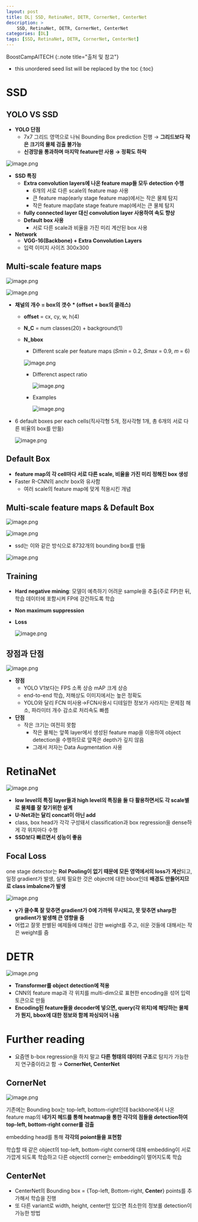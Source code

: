 ```yaml
---
layout: post
title: DL| SSD, RetinaNet, DETR, CornerNet, CenterNet
description: > 
    SSD, RetinaNet, DETR, CornerNet, CenterNet
categories: [DL]
tags: [SSD, RetinaNet, DETR, CornerNet, CenterNet]
---
```


BoostCampAITECH
{:.note title="출처 및 참고"}

* this unordered seed list will be replaced by the toc
{:toc}

# SSD

## YOLO VS SSD

- **YOLO 단점**
    - 7x7 그리드 영역으로 나눠 Bounding Box prediction 진행 → **그리드보다 작은 크기의 물체 검출 불가능**
    - **신경망을 통과하며 마지막 feature만 사용 → 정확도 하락**

![image.png](../../../assets/img/object-detection-ssd-retinanet-detr-cornernet-centernet/image.png)

- **SSD 특징**
    - **Extra convolution layers에 나온 feature map들 모두 detection 수행**
        - 6개의 서로 다른 scale의 feature map 사용
        - 큰 feature map(early stage feature map)에서는 작은 물체 탐지
        - 작은 feature map(late stage feature map)에서는 큰 물체 탐지
    - **fully connected layer 대신 convolution layer 사용하여 속도 향상**
    - **Default box 사용**
        - 서로 다른 scale과 비율을 가진 미리 계산된 box 사용
- **Network**
    - **VGG-16(Backbone) + Extra Convolution Layers**
    - 입력 이미지 사이즈 300x300

## Multi-scale feature maps

![image.png](../../../assets/img/object-detection-ssd-retinanet-detr-cornernet-centernet/image%201.png)

![image.png](../../../assets/img/object-detection-ssd-retinanet-detr-cornernet-centernet/image%202.png)

- **채널의 개수 = box의 갯수 * (offset + box의 클래스)**
    - **offset** = cx, cy, w, h(4)
    - **N_C** = num classes(20) + background(1)
    - **N_bbox**
        - Different scale per feature maps (𝑆𝑚𝑖𝑛 = 0.2, 𝑆𝑚𝑎𝑥 = 0.9, 𝑚 = 6)
        
        ![image.png](../../../assets/img/object-detection-ssd-retinanet-detr-cornernet-centernet/image%203.png)
        
        - Differenct aspect ratio
            
            ![image.png](../../../assets/img/object-detection-ssd-retinanet-detr-cornernet-centernet/image%204.png)
            
        - Examples
            
            ![image.png](../../../assets/img/object-detection-ssd-retinanet-detr-cornernet-centernet/image%205.png)
            
- 6 default boxes per each cells(직사각형 5개, 정사각형 1개, 총 6개의 서로 다른 비율의 box를 만듦)
    
    ![image.png](../../../assets/img/object-detection-ssd-retinanet-detr-cornernet-centernet/image%206.png)
    

## Default Box

- **feature map의 각 cell마다 서로 다른 scale, 비율을 가진 미리 정해진 box 생성**
- Faster R-CNN의 anchr box와 유사함
    - 여러 scale의 feature map에 맞게 적용시킨 개념

## Multi-scale feature maps & Default Box

![image.png](../../../assets/img/object-detection-ssd-retinanet-detr-cornernet-centernet/image%207.png)


![image.png](../../../assets/img/object-detection-ssd-retinanet-detr-cornernet-centernet/image%208.png)

- ssd는 이와 같은 방식으로 8732개의 bounding box를 만듦

![image.png](../../../assets/img/object-detection-ssd-retinanet-detr-cornernet-centernet/image%209.png)

## Training

- **Hard negative mining**: 모델이 예측하기 어려운 sample을 추출(주로 FP)한 뒤, 학습 데이터에 포함시켜 FP에 강건하도록 학습
- **Non maximum suppression**
- **Loss**
    
    ![image.png](../../../assets/img/object-detection-ssd-retinanet-detr-cornernet-centernet/image%2010.png)
    

## 장점과 단점

![image.png](../../../assets/img/object-detection-ssd-retinanet-detr-cornernet-centernet/image%2011.png)

- **장점**
    - YOLO V1보다는 FPS 소폭 상승 mAP 크게 상승
    - end-to-end 학습, 저해상도 이미지에서는 높은 정확도
    - YOLO와 달리 FCN 미사용→FCN사용시 디테일한 정보가 사라지는 문제점 해소, 파라미터 개수 감소로 처리속도 빠름
- **단점**
    - 작은 크기는 여전히 못함
        - 작은 물체는 앞쪽 layer에서 생성된 feature map을 이용하여 object detection을 수행하므로 앞쪽은 depth가 깊지 않음
        - 그래서 저자는 Data Augmentation 사용

# RetinaNet

![image.png](../../../assets/img/object-detection-ssd-retinanet-detr-cornernet-centernet/image%2012.png)

- **low level의 특징 layer들과 high level의 특징을 둘 다 활용하면서도 각 scale별로 물체를 잘 찾기위한 설계**
- **U-Net과는 달리 concat이 아닌 add**
- class, box head가 각각 구성돼서 classification과 box regression을 dense하게 각 위치마다 수행
- **SSD보다 빠르면서 성능이 좋음**

## Focal Loss

one stage detector는 **RoI Pooling이 없기 때문에 모든 영역에서의 loss가 계산**되고, 일정 gradient가 발생, 실제 필요한 것은 object에 대한 bbox인데 **배경도 만들어지므로 class imbalcne가 발생**

![image.png](../../../assets/img/object-detection-ssd-retinanet-detr-cornernet-centernet/image%2013.png)

- **γ가 클수록 잘 맞추면 gradient가 0에 가까워 무시되고, 못 맞추면 sharp한 gradient가 발생해 큰 영향을 줌**
- 어렵고 잘못 판별된 예제들에 대해선 강한 weight를 주고, 쉬운 것들에 대해서는 작은 weight를 줌

# DETR

![image.png](../../../assets/img/object-detection-ssd-retinanet-detr-cornernet-centernet/image%2014.png)

- **Transformer를 object detection에 적용**
- CNN의 feature map과 각 위치를 multi-dim으로 표현한 encoding을 섞어 입력 토큰으로 만듦
- **Encoding된 feature들을 decoder에 넣으면, query(각 위치)에 해당하는 물체가 뭔지, bbox에 대한 정보와 함께 파싱되어 나옴**

# Further reading

- 요즘엔 b-box regression을 하지 말고 **다른 형태의 데이터 구조**로 탐지가 가능한지 연구중이라고 함 → **CornerNet, CenterNet**

## CornerNet

![image.png](../../../assets/img/object-detection-ssd-retinanet-detr-cornernet-centernet/image%2015.png)

기존에는 Bounding box는 top-left, bottom-right인데 backbone에서 나온 feature map의 **네가지 헤드를 통해 heatmap을 통한 각각의 점들을 detection하여 top-left, bottom-right corner를 검출**

embedding head를 통해 **각각의 poiont들을 표현함**

학습할 때 같은 object의 top-left, bottom-right corner에 대해 embedding이 서로 가깝게 되도록 학습하고 다른 object의 corner는 embedding이 멀어지도록 학습

## CenterNet

- CenterNet의 Bounding box = {Top-left, Bottom-right, **Center**} points를 추가해서 학습을 진행
- 또 다른 variant로 width, height, center만 있으면 최소한의 정보롤 detection이 가능한 방법